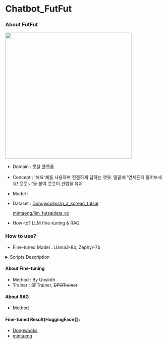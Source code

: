# Chatbot_FutFut

### About FutFut
<img src="https://github.com/ddsntc1/Chatbot_FutFut/assets/38596856/cb1cd8b7-c556-46a8-ab8d-e093af713433.jpg" width="400" height="400">

- Domain : 풋살 플랫폼 
- Concept : '해요'체를 사용하며 친절하게 답하는 챗봇. 말끝에 '언제든지 물어보세요! 풋풋~!'을 붙여 풋풋이 컨셉을 유지 
- Model : 
- Dataset :
  [Dongwookss/q_a_korean_futsal](https://huggingface.co/datasets/Dongwookss/q_a_korean_futsal)
  
  [mintaeng/llm_futsaldata_yo](https://huggingface.co/datasets/mintaeng/llm_futsaldata_yo)
- How-to? LLM fine-tuning & RAG 

### How to use? 
- Fine-tuned Model : Llama3-8b, Zephyr-7b

<details>
  <summary>Scripts Description</summary>
    -  load_model_type_a.py : transformers의 AutoModelForCausalLM을 이용하여 모델을 불러옵니다.
    -  load_model_type_b.py : Unsloth 패키지의 FastLanguageModel을 이용하여 모델을 불러옵니다. 답변 생성속도가 빠르지만 튜닝을 위한 패키지이기 때문에 Huggingface에 adapter_config가 존재하면 모델을 불러오지 못합니다.
</details>

  



#### About Fine-tuning

- Method : By Unsloth
- Trainer : SFTrainer, ~~DPOTrainer~~

#### About RAG

- Method

#### Fine-tuned Result(HuggingFace🤗): 
- [Dongwooks](https://huggingface.co/Dongwookss)
- [mintaeng](https://huggingface.co/mintaeng)



